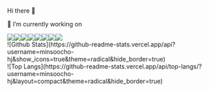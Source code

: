 Hi there 👋


💫 I’m currently working on 
<div style="display:flex;">
<img src="https://img.shields.io/badge/html5-E34F26?style=flat-square&logo=html5&logoColor=white"/>
<img src="https://img.shields.io/badge/javascript-F7DF1E?style=flat-square&logo=javascript&logoColor=333"/>
<img src="https://img.shields.io/badge/React-61DAFB?style=flat-square&logo=React&logoColor=000"/>
<img src="https://img.shields.io/badge/css3-1572B6?style=flat-square&logo=css3&logoColor=white"/>
<img src="https://img.shields.io/badge/sass.js-CC6699?style=flat-square&logo=Sass&logoColor=fff"/>
<img src="https://img.shields.io/badge/PostCSS-white?style=flat-square&logo=postcss&logoColor=red"/>
  <img src="https://img.shields.io/badge/Ruby-white?style=flat-square&logo=ruby&logoColor=red"/>
  <img src="https://img.shields.io/badge/Rails-white?style=flat-square&logo=rubyonrails&logoColor=red"/>

</div>

<div>
![Github Stats](https://github-readme-stats.vercel.app/api?username=minsoocho-hj&show_icons=true&theme=radical&hide_border=true)
</div>
<div>
![Top Langs](https://github-readme-stats.vercel.app/api/top-langs/?username=minsoocho-hj&layout=compact&theme=radical&hide_border=true)
</div>
